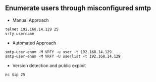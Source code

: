 ## Enumerate users through misconfigured smtp

* Manual Approach
 
```
telnet 192.168.14.129 25
vrfy username
``` 
* Automated Approach
 
```
smtp-user-enum -M VRFY -u user -t 192.168.14.129
smtp-user-enum -M VRFY -U userlist -t 192.168.14.129
```

* Version detection and public exploit

```
nc $ip 25
```